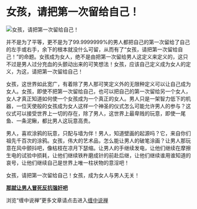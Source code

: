 女孩，请把第一次留给自己！
====



[](http://www.kantsuu.com/news1/UploadFiles/200409/20040925173323764.jpg)

![女孩，请把第一次留给自己！](http://simg.sinajs.cn/blog7style/images/common/sg_trans.gif)

并不是为了平等，更不是为了99.9999999%的男人都把自己的第一次留给了自己的左手或右手，余下的根本就没什么可留，从而有了“女孩，请把第一次留给自己！”的命题。女孩成为女人，绝不是由把第一次留给男人这定义来定义的，这只不过是男人过分充血的头颤动出来的可笑想法！女孩，应该自己定义成为女人的定义，为这，请把第一次留给自己！

女孩，这世界如此宽广，有着除了男人那可笑定义外的无限种定义可以让自己成为女人。女孩，即使不把第一次留给自己，也可以把自己的第一次留给另一个女人，女人才真正知道如何使一个女孩成为一个真正的女人。男人只是一架智力低下的机器，一位天使般的女孩成为女人这样一个神圣的仪式怎么可能允许男人的参与？这仪式可以接受世界上一切的存在，除了男人，这世界上最卑贱的玩意，即使一尾鱼、一条泥鳅，都比男人这玩意高贵。

男人，喜欢涂鸦的玩意，只配与墙为伴！男人，知道壁画的起源吗？它，来自你们祖先千百次的涂鸦。女孩，伟大的艺术品，怎么能让男人的破笔涂画？让男人那玩意在风中颤抖吧，像枯枝在凉月下瑟缩。让男人的手继续发电，让他们继续在摩擦生电的试验中损耗，让他们继续铁杵磨成针的前赴后继，让他们继续谁用谁知道的哀号，让他们继续自己是世界上唯一柱状物的意淫吧！

女孩，请把第一次留给自己！女孩，成为女人与男人无关！

[**那就让男人冒死反抗强奸吧**](http://blog.sina.com.cn/u/486e105c0100056k)

浏览“缠中说禅”更多文章请点击进入[缠中说禅](http://blog.sina.com.cn/m/chzhshch)



